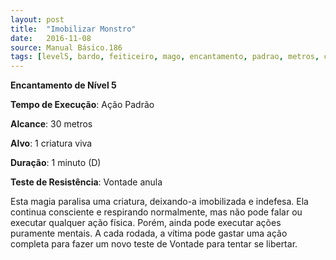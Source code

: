 ```yaml
---
layout: post
title:  "Imobilizar Monstro"
date:   2016-11-08
source: Manual Básico.186
tags: [level5, bardo, feiticeiro, mago, encantamento, padrao, metros, criatura, minuto, vontade, anula]
---
```


**Encantamento de Nível 5**

**Tempo de Execução**: Ação Padrão

**Alcance**: 30 metros

**Alvo**: 1 criatura viva

**Duração**: 1 minuto (D)

**Teste de Resistência**: Vontade anula

Esta magia paralisa uma criatura, deixando-a imobilizada e indefesa. Ela continua consciente e respirando normalmente, mas não pode falar ou executar qualquer ação física. 
Porém, ainda pode executar ações puramente mentais.
A cada rodada, a vítima pode gastar uma ação completa para fazer um novo teste de Vontade para tentar se libertar.